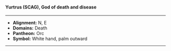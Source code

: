 #### Yurtrus (SCAG), God of death and disease
___

- **Alignment:** N, E
- **Domains:** Death
- **Pantheon:** Orc
- **Symbol:** White hand, palm outward
___
